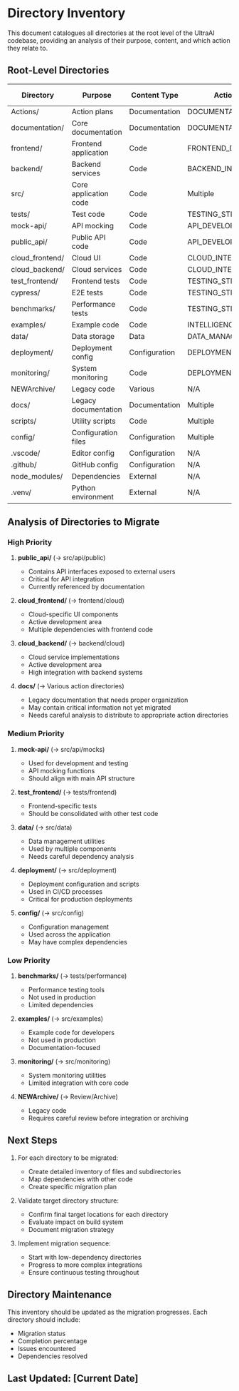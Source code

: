 # Directory Inventory

This document catalogues all directories at the root level of the UltraAI codebase, providing an analysis of their purpose, content, and which action they relate to.

## Root-Level Directories

| Directory | Purpose | Content Type | Action Relationship | Target Location | Migration Priority |
|-----------|---------|--------------|---------------------|-----------------|-------------------|
| Actions/ | Action plans | Documentation | DOCUMENTATION_REPOPULATION | Keep as-is | N/A |
| documentation/ | Core documentation | Documentation | DOCUMENTATION_REPOPULATION | Keep as-is | N/A |
| frontend/ | Frontend application | Code | FRONTEND_DEVELOPMENT | Keep as-is | N/A |
| backend/ | Backend services | Code | BACKEND_INTEGRATION | Keep as-is | N/A |
| src/ | Core application code | Code | Multiple | Keep as-is | N/A |
| tests/ | Test code | Code | TESTING_STRATEGY | Keep as-is | N/A |
| mock-api/ | API mocking | Code | API_DEVELOPMENT | src/api/mocks | Medium |
| public_api/ | Public API code | Code | API_DEVELOPMENT | src/api/public | High |
| cloud_frontend/ | Cloud UI | Code | CLOUD_INTEGRATION | frontend/cloud | High |
| cloud_backend/ | Cloud services | Code | CLOUD_INTEGRATION | backend/cloud | High |
| test_frontend/ | Frontend tests | Code | TESTING_STRATEGY | tests/frontend | Medium |
| cypress/ | E2E tests | Code | TESTING_STRATEGY | tests/e2e | Medium |
| benchmarks/ | Performance tests | Code | TESTING_STRATEGY | tests/performance | Low |
| examples/ | Example code | Code | INTELLIGENCE_MULTIPLICATION | src/examples | Low |
| data/ | Data storage | Data | DATA_MANAGEMENT | src/data | Medium |
| deployment/ | Deployment config | Configuration | DEPLOYMENT_ARCHITECTURE | src/deployment | Medium |
| monitoring/ | System monitoring | Code | DEPLOYMENT_ARCHITECTURE | src/monitoring | Low |
| NEWArchive/ | Legacy code | Various | N/A | Review/Archive | Low |
| docs/ | Legacy documentation | Documentation | Multiple | Various action directories | High |
| scripts/ | Utility scripts | Code | Multiple | Keep as-is | N/A |
| config/ | Configuration files | Configuration | Multiple | src/config | Medium |
| .vscode/ | Editor config | Configuration | N/A | Keep as-is | N/A |
| .github/ | GitHub config | Configuration | N/A | Keep as-is | N/A |
| node_modules/ | Dependencies | External | N/A | Keep as-is | N/A |
| .venv/ | Python environment | External | N/A | Keep as-is | N/A |

## Analysis of Directories to Migrate

### High Priority

1. **public_api/** (→ src/api/public)
   - Contains API interfaces exposed to external users
   - Critical for API integration
   - Currently referenced by documentation

2. **cloud_frontend/** (→ frontend/cloud)
   - Cloud-specific UI components
   - Active development area
   - Multiple dependencies with frontend code

3. **cloud_backend/** (→ backend/cloud)
   - Cloud service implementations
   - Active development area
   - High integration with backend systems

4. **docs/** (→ Various action directories)
   - Legacy documentation that needs proper organization
   - May contain critical information not yet migrated
   - Needs careful analysis to distribute to appropriate action directories

### Medium Priority

1. **mock-api/** (→ src/api/mocks)
   - Used for development and testing
   - API mocking functions
   - Should align with main API structure

2. **test_frontend/** (→ tests/frontend)
   - Frontend-specific tests
   - Should be consolidated with other test code

3. **data/** (→ src/data)
   - Data management utilities
   - Used by multiple components
   - Needs careful dependency analysis

4. **deployment/** (→ src/deployment)
   - Deployment configuration and scripts
   - Used in CI/CD processes
   - Critical for production deployments

5. **config/** (→ src/config)
   - Configuration management
   - Used across the application
   - May have complex dependencies

### Low Priority

1. **benchmarks/** (→ tests/performance)
   - Performance testing tools
   - Not used in production
   - Limited dependencies

2. **examples/** (→ src/examples)
   - Example code for developers
   - Not used in production
   - Documentation-focused

3. **monitoring/** (→ src/monitoring)
   - System monitoring utilities
   - Limited integration with core code

4. **NEWArchive/** (→ Review/Archive)
   - Legacy code
   - Requires careful review before integration or archiving

## Next Steps

1. For each directory to be migrated:
   - Create detailed inventory of files and subdirectories
   - Map dependencies with other code
   - Create specific migration plan

2. Validate target directory structure:
   - Confirm final target locations for each directory
   - Evaluate impact on build system
   - Document migration strategy

3. Implement migration sequence:
   - Start with low-dependency directories
   - Progress to more complex integrations
   - Ensure continuous testing throughout

## Directory Maintenance

This inventory should be updated as the migration progresses. Each directory should include:

- Migration status
- Completion percentage
- Issues encountered
- Dependencies resolved

## Last Updated: [Current Date]
